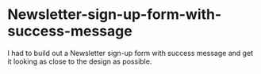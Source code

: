 # Newsletter-sign-up-form-with-success-message
I had to build out a Newsletter sign-up form with success message and get it looking as close to the design as possible.
